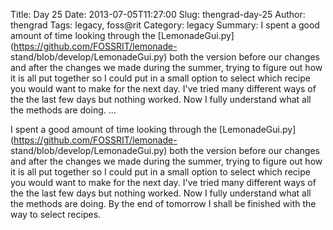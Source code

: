 Title: Day 25
Date: 2013-07-05T11:27:00
Slug: thengrad-day-25
Author: thengrad
Tags: legacy, foss@rit
Category: legacy
Summary: I spent a good amount of time looking through the [LemonadeGui.py](https://github.com/FOSSRIT/lemonade- stand/blob/develop/LemonadeGui.py) both the version before our changes and after the changes we made during the summer, trying to figure out how it is all put together so I could put in a small option to select which recipe you would want to make for the next day. I've tried many different ways of the the last few days but nothing worked. Now I fully understand what all the methods are doing.  ... 

I spent a good amount of time looking through the
[LemonadeGui.py](https://github.com/FOSSRIT/lemonade-
stand/blob/develop/LemonadeGui.py) both the version before our changes and
after the changes we made during the summer, trying to figure out how it is
all put together so I could put in a small option to select which recipe you
would want to make for the next day. I've tried many different ways of the the
last few days but nothing worked. Now I fully understand what all the methods
are doing. By the end of tomorrow I shall be finished with the way to select
recipes.


